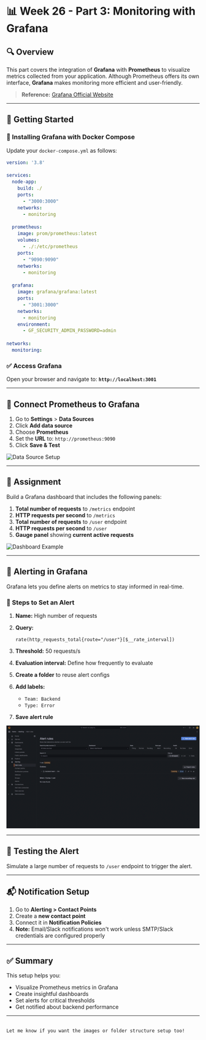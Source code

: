 # 📊 Week 26 - Part 3: Monitoring with Grafana

## 🔍 Overview

This part covers the integration of **Grafana** with **Prometheus** to visualize metrics collected from your application. Although Prometheus offers its own interface, **Grafana** makes monitoring more efficient and user-friendly.

> **Reference:** [Grafana Official Website](https://grafana.com/)

---

## 🚀 Getting Started

### 🐳 Installing Grafana with Docker Compose

Update your `docker-compose.yml` as follows:

```yaml
version: '3.8'

services:
  node-app:
    build: ./
    ports:
      - "3000:3000"
    networks:
      - monitoring

  prometheus:
    image: prom/prometheus:latest
    volumes:
      - ./:/etc/prometheus
    ports:
      - "9090:9090"
    networks:
      - monitoring

  grafana:
    image: grafana/grafana:latest
    ports:
      - "3001:3000"
    networks:
      - monitoring
    environment:
      - GF_SECURITY_ADMIN_PASSWORD=admin

networks:
  monitoring:
````

### ✅ Access Grafana

Open your browser and navigate to:
**`http://localhost:3001`**

---

## 🔗 Connect Prometheus to Grafana

1. Go to **Settings** > **Data Sources**
2. Click **Add data source**
3. Choose **Prometheus**
4. Set the **URL** to:
   `http://prometheus:9090`
5. Click **Save & Test**

![Data Source Setup](./images/21.webp)

---

## 🧪 Assignment

Build a Grafana dashboard that includes the following panels:

1. **Total number of requests** to `/metrics` endpoint
2. **HTTP requests per second** to `/metrics`
3. **Total number of requests** to `/user` endpoint
4. **HTTP requests per second** to `/user`
5. **Gauge panel** showing **current active requests**

![Dashboard Example](./images/22.webp)

---

## 🚨 Alerting in Grafana

Grafana lets you define alerts on metrics to stay informed in real-time.

### 🔔 Steps to Set an Alert

1. **Name:** High number of requests

2. **Query:**

   ```promQL
   rate(http_requests_total{route="/user"}[$__rate_interval])
   ```

3. **Threshold:** 50 requests/s

4. **Evaluation interval:** Define how frequently to evaluate

5. **Create a folder** to reuse alert configs

6. **Add labels:**

   * `Team: Backend`
   * `Type: Error`

7. **Save alert rule**

![Alert Setup](./images/23.webp)

---

## 🧪 Testing the Alert

Simulate a large number of requests to `/user` endpoint to trigger the alert.

---

## 📬 Notification Setup

1. Go to **Alerting > Contact Points**
2. Create a **new contact point**
3. Connect it in **Notification Policies**
4. **Note:** Email/Slack notifications won't work unless SMTP/Slack credentials are configured properly

---

## ✅ Summary

This setup helps you:

* Visualize Prometheus metrics in Grafana
* Create insightful dashboards
* Set alerts for critical thresholds
* Get notified about backend performance

---

```

Let me know if you want the images or folder structure setup too!
```
